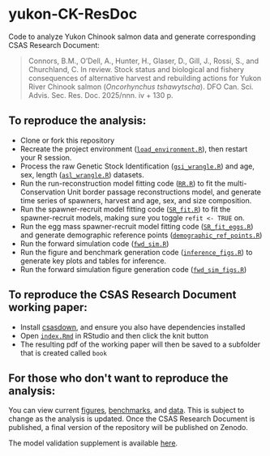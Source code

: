 # yukon-CK-ResDoc
Code to analyze Yukon Chinook salmon data and generate corresponding CSAS Research Document:
> Connors, B.M., O’Dell, A., Hunter, H., Glaser, D., Gill, J., Rossi, S., and Churchland, C. In review. Stock status and biological and fishery consequences of alternative harvest and rebuilding actions for Yukon River Chinook salmon (*Oncorhynchus tshawytscha*). DFO Can. Sci. Advis. Sec. Res. Doc. 2025/nnn. iv + 130 p.


## To reproduce the analysis:
 - Clone or fork this repository
 - Recreate the project environment ([`load_environment.R`](https://github.com/Pacific-salmon-assess/yukon-CK-ResDoc/blob/main/analysis/R/load_environment.R)), then restart your R session.
 - Process the raw Genetic Stock Identification ([`gsi_wrangle.R`](https://github.com/Pacific-salmon-assess/yukon-CK-ResDoc/blob/main/analysis/R/gsi_wrangle.R)) and age, sex, length ([`asl_wrangle.R`](https://github.com/Pacific-salmon-assess/yukon-CK-ResDoc/blob/main/analysis/R/asl_wrangle.R)) datasets.
 - Run the run-reconstruction model fitting code ([`RR.R`](https://github.com/Pacific-salmon-assess/yukon-CK-ResDoc/blob/main/analysis/R/run-reconstructions/RR.R)) to fit the multi-Conservation Unit border passage reconstructions model, and generate time series of spawners, harvest and age, sex, and size composition.
 - Run the spawner-recruit model fitting code ([`SR_fit.R`](https://github.com/Pacific-salmon-assess/yukon-CK-ResDoc/blob/main/analysis/R/SR_fit.R)) to fit the spawner-recruit models, making sure you toggle `refit <- TRUE` on.
 - Run the egg mass spawner-recruit model fitting code ([`SR_fit_eggs.R`](https://github.com/Pacific-salmon-assess/yukon-CK-ResDoc/blob/732b656ca908b2be3552e173b73f537cb82ef376/analysis/R/SR_fit_eggs.R)) and generate demographic reference points ([`demographic_ref_points.R`](https://github.com/Pacific-salmon-assess/yukon-CK-ResDoc/blob/732b656ca908b2be3552e173b73f537cb82ef376/analysis/R/demographic_ref_points.R))
 - Run the forward simulation code ([`fwd_sim.R`](https://github.com/Pacific-salmon-assess/yukon-CK-ResDoc/blob/main/analysis/R/fwd_sim.R))
 - Run the figure and benchmark generation code ([`inference_figs.R`](https://github.com/Pacific-salmon-assess/yukon-CK-ResDoc/blob/main/analysis/R/inference_figs.R)) to generate key plots and tables for inference.
 - Run the forward simulation figure generation code ([`fwd_sim_figs.R`](https://github.com/Pacific-salmon-assess/yukon-CK-ResDoc/blob/main/analysis/R/fwd_sim_figs.R))

## To reproduce the CSAS Research Document working paper:
 - Install [csasdown](https://github.com/pbs-assess/csasdown), and ensure you also have dependencies installed
 - Open [`index.Rmd`](https://github.com/Pacific-salmon-assess/yukon-CK-ResDoc/tree/main/csasdown) in RStudio and then click the knit button
 - The resulting pdf of the working paper will then be saved to a subfolder that is created called `book` 

## For those who don't want to reproduce the analysis:  
You can view current [figures](https://github.com/Pacific-salmon-assess/yukon-CK-ResDoc/tree/main/analysis/plots), [benchmarks](https://github.com/Pacific-salmon-assess/yukon-CK-ResDoc/blob/main/analysis/data/generated/bench_par_table.csv), and [data](https://github.com/Pacific-salmon-assess/yukon-CK-ResDoc/tree/main/analysis/data/raw). This is subject to change as the analysis is updated. Once the CSAS Research Document is published, a final version of the repository will be published on Zenodo.

The model validation supplement is available [here](https://pacific-salmon-assess.github.io/yukon-CK-ResDoc/analysis/R/SR-diagnostics.html). 
